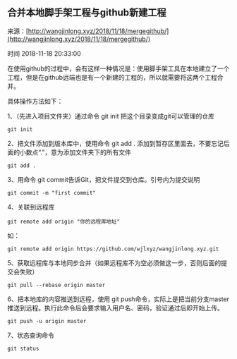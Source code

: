 ## 合并本地脚手架工程与github新建工程

来源：[http://wangjinlong.xyz/2018/11/18/mergegithub/](http://wangjinlong.xyz/2018/11/18/mergegithub/)

时间 2018-11-18 20:33:00


在使用github的过程中，会有这样一种情况是：使用脚手架工具在本地建立了一个工程，但是在github远端也是有一个新建的工程的，所以就需要将这两个工程合并。

具体操作方法如下：

1、（先进入项目文件夹）通过命令 git init
 把这个目录变成git可以管理的仓库

```
git init
```


2、把文件添加到版本库中，使用命令 git add .
添加到暂存区里面去，不要忘记后面的小数点“.”，意为添加文件夹下的所有文件

```
git add .
```


3、用命令 git commit告诉Git，把文件提交到仓库。引号内为提交说明

```
git commit -m "first commit"
```


4、关联到远程库

```
git remote add origin "你的远程库地址"
```


如：

```
git remote add origin https://github.com/wjlxyz/wangjinlong.xyz.git
```


5、获取远程库与本地同步合并（如果远程库不为空必须做这一步，否则后面的提交会失败）

```
git pull --rebase origin master
```


6、把本地库的内容推送到远程，使用 git push命令，实际上是把当前分支master推送到远程。执行此命令后会要求输入用户名、密码，验证通过后即开始上传。

```
git push -u origin master
```


7、状态查询命令

```
git status
```

